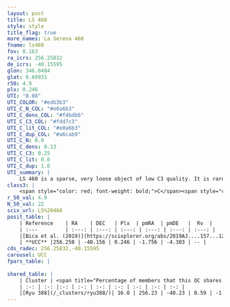 ```yaml
---
layout: post
title: LS 460
style: style
title_flag: true
more_names: La Serena 460
fname: ls460
fov: 0.163
ra_icrs: 256.25832
de_icrs: -40.15595
glon: 346.0484
glat: 0.60931
r50: 4.9
plx: 0.246
UTI: "0.08"
UTI_COLOR: "#edb3b3"
UTI_C_N_COL: "#e0a6b3"
UTI_C_dens_COL: "#f4bdb6"
UTI_C_C3_COL: "#fdd7c3"
UTI_C_lit_COL: "#e0a6b3"
UTI_C_dup_COL: "#a6cab9"
UTI_C_N: 0.0
UTI_C_dens: 0.13
UTI_C_C3: 0.25
UTI_C_lit: 0.0
UTI_C_dup: 1.0
UTI_summary: |
    LS 460 is a sparse, very loose object of low C3 quality. It is rarely studied in the literature, with no articles listed in the last 6 years.<br><br>This object shares a small percentage of members with at least one entry reported in the same catalogue.<br><br><span style="color: #99180f; font-weight: bold;">Warning: </span>contains less than 25 stars with <i>P>0.5</i> estimated.
class3: |
    <span style="color: red; font-weight: bold;">C</span><span style="color: red; font-weight: bold;">C</span>
r_50_val: 4.9
N_50_val: 22
scix_url: LS%20460
posit_table: |
    | Reference    | RA    | DEC   | Plx  | pmRA  | pmDE   |  Rv  |
    | :---         | :---: | :---: | :---: | :---: | :---: | :---: |
    |[Bica et al. (2019)](https://scixplorer.org/abs/2019AJ....157...12B) | 256.256 | -40.147 | -- | -- | -- | -- |
    | **UCC** |256.258 | -40.156 | 0.246 | -1.756 | -4.303 | -- | 
cds_radec: 256.25832,-40.15595
carousel: UCC
fpars_table: |
    
shared_table: |
    | Cluster | <span title="Percentage of members that this OC shares with the ones listed">%</span>   | RA   | DEC   | Plx   | pmRA  | pmDE  | Rv | UTI |
    | :-: | :-: |:-: | :-: | :-: | :-: | :-: | :-: | :-: |
    |[Ryu 388](/_clusters/ryu388/)| 16.0 | 256.23 | -40.23 | 0.59 | -1.79 | -2.95 | -69.04 |0.34 |
---
```

